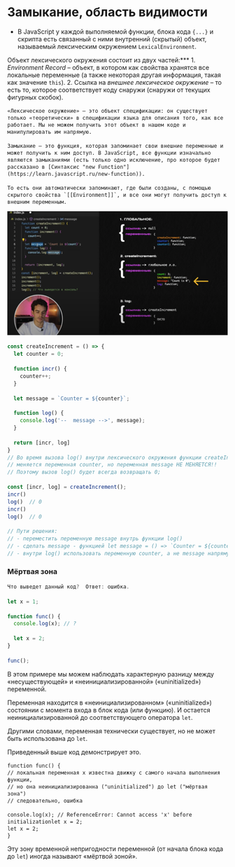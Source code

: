 # Замыкание, область видимости

- В JavaScript у каждой выполняемой функции, блока кода `{...}` и скрипта есть связанный с ними внутренний (скрытый) объект, называемый лексическим окружением `LexicalEnvironment`.

Объект лексического окружения состоит из двух частей:***
    1. *Environment Record* – объект, в котором как свойства хранятся все локальные переменные (а также некоторая другая информация, такая как значение `this`).
    2. Ссылка на *внешнее лексическое окружение* – то есть то, которое соответствует коду снаружи (снаружи от текущих фигурных скобок).
    
    «Лексическое окружение» – это объект спецификации: он существует только «теоретически» в спецификации языка для описания того, как все работает. Мы не можем получить этот объект в нашем коде и манипулировать им напрямую.
    
    Замыкание – это функция, которая запоминает свои внешние переменные и может получить к ним доступ. В JavaScript, все функции изначально являются замыканиями (есть только одно исключение, про которое будет рассказано в [Синтаксис "new Function"](https://learn.javascript.ru/new-function)).
    
    То есть они автоматически запоминают, где были созданы, с помощью скрытого свойства `[[Environment]]`, и все они могут получить доступ к внешним переменным.

![closure.png](./closure.png)

```jsx
const createIncrement = () => {
  let counter = 0;
  
  function incr() {
    counter++;
  }

  let message = `Counter = ${counter}`;

  function log() {
    console.log('--  message -->', message);
  }

  return [incr, log]
}
// Во время вызова log() внутри лексического окружения функции createIncrement
// меняется переменная counter, но переменная message НЕ МЕНЯЕТСЯ!!
// Поэтому вызов log() будет всегда возвращать 0;

const [incr, log] = createIncrement();
incr() 
log()  // 0
incr()
log()  // 0

// Пути решения:
// - переместить переменную message внутрь функции log()
// - сделать message - функцией let message = () => `Counter = ${counter}`
// - внутри log() использовать переменную counter, а не message напрямую
```

### Мёртвая зона

```jsx
Что выведет данный код?  Ответ: ошибка.

let x = 1;

function func() {
  console.log(x); // ?

  let x = 2;
}

func();
```

В этом примере мы можем наблюдать характерную разницу между «несуществующей» и «неинициализированной» («uninitialized») переменной.

Переменная находится в «неинициализированном» («uninitialized») состоянии с момента входа в блок кода (или функцию). И остается неинициализированной до соответствующего оператора `let`.

Другими словами, переменная технически существует, но не может быть использована до `let`.

Приведенный выше код демонстрирует это.

```
function func() {  
// локальная переменная x известна движку с самого начала выполнения функции,
// но она неинициализированна ("uninitialized") до let ("мёртвая зона")
// следовательно, ошибка

console.log(x); // ReferenceError: Cannot access 'x' before initializationlet x = 2;
let x = 2;
}
```

Эту зону временной непригодности переменной (от начала блока кода до `let`) иногда называют «мёртвой зоной».
